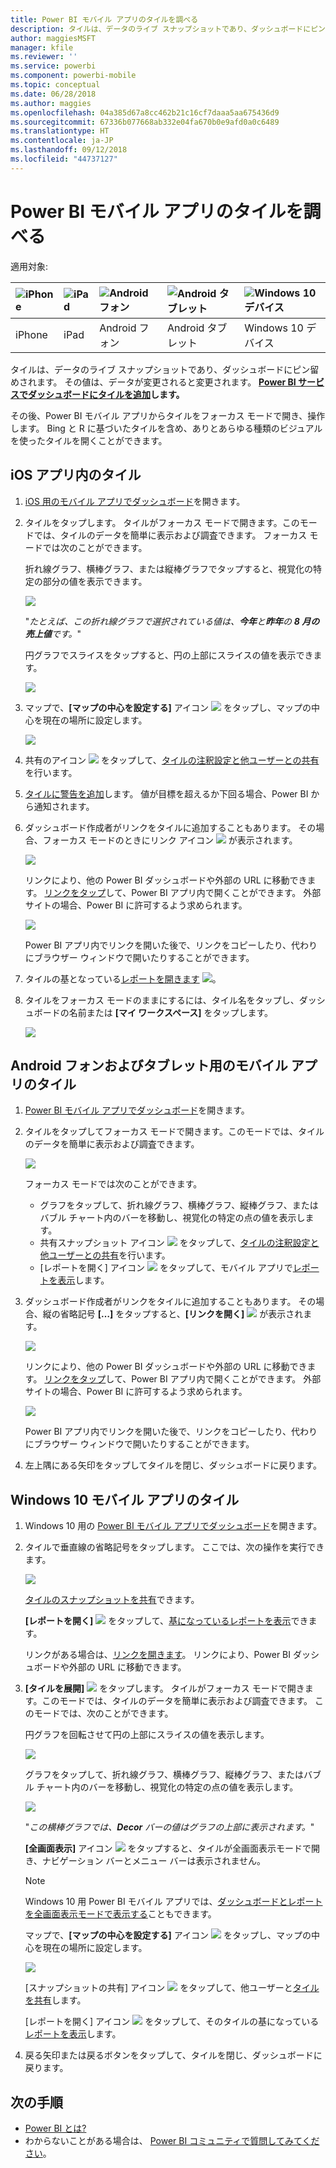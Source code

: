 ```yaml
---
title: Power BI モバイル アプリのタイルを調べる
description: タイルは、データのライブ スナップショットであり、ダッシュボードにピン留めされます。 Power BI モバイル アプリでタイルを操作する方法について説明します。
author: maggiesMSFT
manager: kfile
ms.reviewer: ''
ms.service: powerbi
ms.component: powerbi-mobile
ms.topic: conceptual
ms.date: 06/28/2018
ms.author: maggies
ms.openlocfilehash: 04a385d67a8cc462b21c16cf7daaa5aa675436d9
ms.sourcegitcommit: 67336b077668ab332e04fa670b0e9afd0a0c6489
ms.translationtype: HT
ms.contentlocale: ja-JP
ms.lasthandoff: 09/12/2018
ms.locfileid: "44737127"
---
```

# <a name="explore-tiles-in-the-power-bi-mobile-apps"></a>Power BI モバイル アプリのタイルを調べる
適用対象:

| ![iPhone](./media/mobile-tiles-in-the-mobile-apps/iphone-logo-50-px.png) | ![iPad](./media/mobile-tiles-in-the-mobile-apps/ipad-logo-50-px.png) | ![Android フォン](./media/mobile-tiles-in-the-mobile-apps/android-phone-logo-50-px.png) | ![Android タブレット](./media/mobile-tiles-in-the-mobile-apps/android-tablet-logo-50-px.png) | ![Windows 10 デバイス](./media/mobile-tiles-in-the-mobile-apps/win-10-logo-50-px.png) |
|:--- |:--- |:--- |:--- |:--- |
| iPhone |iPad |Android フォン |Android タブレット |Windows 10 デバイス |

タイルは、データのライブ スナップショットであり、ダッシュボードにピン留めされます。 その値は、データが変更されると変更されます。 **[Power BI サービスでダッシュボードにタイルを追加](../../service-dashboard-tiles.md)します。** 

その後、Power BI モバイル アプリからタイルをフォーカス モードで開き、操作します。 Bing と R に基づいたタイルを含め、ありとあらゆる種類のビジュアルを使ったタイルを開くことができます。

## <a name="tiles-in-the-ios-apps"></a>iOS アプリ内のタイル

1. [iOS 用のモバイル アプリでダッシュボード](mobile-apps-view-dashboard.md)を開きます。
2. タイルをタップします。 タイルがフォーカス モードで開きます。このモードでは、タイルのデータを簡単に表示および調査できます。 フォーカス モードでは次のことができます。
   
   折れ線グラフ、横棒グラフ、または縦棒グラフでタップすると、視覚化の特定の部分の値を表示できます。
   
    ![](media/mobile-tiles-in-the-mobile-apps/power-bi-iphone-line-tile-values.png)
   
   "*たとえば、この折れ線グラフで選択されている値は、**今年**と**昨年**の **8 月の売上値**です。*"  
   
   円グラフでスライスをタップすると、円の上部にスライスの値を表示できます。  
   
   ![](media/mobile-tiles-in-the-mobile-apps/power-bi-ipad-tile-pie.png)
3. マップで、**[マップの中心を設定する]** アイコン ![](media/mobile-tiles-in-the-mobile-apps/power-bi-center-map-icon.png) をタップし、マップの中心を現在の場所に設定します。
   
     ![](media/mobile-tiles-in-the-mobile-apps/power-bi-ipad-center-map.png)
4. 共有のアイコン ![](./media/mobile-tiles-in-the-mobile-apps/power-bi-iphone-share-icon.png) をタップして、[タイルの注釈設定と他ユーザーとの共有](mobile-annotate-and-share-a-tile-from-the-mobile-apps.md)を行います。
5. [タイルに警告を追加](mobile-set-data-alerts-in-the-mobile-apps.md)します。 値が目標を超えるか下回る場合、Power BI から通知されます。
6. ダッシュボード作成者がリンクをタイルに追加することもあります。 その場合、フォーカス モードのときにリンク アイコン ![](media/mobile-tiles-in-the-mobile-apps/power-bi-iphone-link-icon.png) が表示されます。
   
    ![](media/mobile-tiles-in-the-mobile-apps/power-bi-iphone-tile-link.png)
   
    リンクにより、他の Power BI ダッシュボードや外部の URL に移動できます。 [リンクをタップ](../../service-dashboard-edit-tile.md#hyperlink)して、Power BI アプリ内で開くことができます。 外部サイトの場合、Power BI に許可するよう求められます。
   
    ![](media/mobile-tiles-in-the-mobile-apps/pbi_andr_openlinkmessage.png)
   
    Power BI アプリ内でリンクを開いた後で、リンクをコピーしたり、代わりにブラウザー ウィンドウで開いたりすることができます。
7. タイルの基となっている[レポートを開きます](mobile-reports-in-the-mobile-apps.md) ![](././media/mobile-tiles-in-the-mobile-apps/power-bi-ipad-open-report-icon.png)。
8. タイルをフォーカス モードのままにするには、タイル名をタップし、ダッシュボードの名前または **[マイ ワークスペース]** をタップします。
   
    ![](media/mobile-tiles-in-the-mobile-apps/power-bi-ipad-tile-breadcrumb.png)

## <a name="tiles-in-the-mobile-app-for-android-phones-and-tablets"></a>Android フォンおよびタブレット用のモバイル アプリのタイル
1. [Power BI モバイル アプリでダッシュボード](mobile-apps-view-dashboard.md)を開きます。
2. タイルをタップしてフォーカス モードで開きます。このモードでは、タイルのデータを簡単に表示および調査できます。
   
   ![](media/mobile-tiles-in-the-mobile-apps/power-bi-android-tablet-tile.png)
   
    フォーカス モードでは次のことができます。
   
   * グラフをタップして、折れ線グラフ、横棒グラフ、縦棒グラフ、またはバブル チャート内のバーを移動し、視覚化の特定の点の値を表示します。  
   * 共有スナップショット アイコン ![](./media/mobile-tiles-in-the-mobile-apps/pbi_andr_sharesnapicon.png) をタップして、[タイルの注釈設定と他ユーザーとの共有](mobile-annotate-and-share-a-tile-from-the-mobile-apps.md)を行います。
   * [レポートを開く] アイコン ![](./media/mobile-tiles-in-the-mobile-apps/power-bi-android-tablet-open-report-icon.png) をタップして、モバイル アプリで[レポートを表示](mobile-reports-in-the-mobile-apps.md)します。
3. ダッシュボード作成者がリンクをタイルに追加することもあります。 その場合、縦の省略記号 **[…]** をタップすると、**[リンクを開く]** ![](media/mobile-tiles-in-the-mobile-apps/power-bi-iphone-link-icon.png) が表示されます。
   
    ![](media/mobile-tiles-in-the-mobile-apps/power-bi-android-tile-link.png)
   
    リンクにより、他の Power BI ダッシュボードや外部の URL に移動できます。 [リンクをタップ](../../service-dashboard-edit-tile.md#hyperlink)して、Power BI アプリ内で開くことができます。 外部サイトの場合、Power BI に許可するよう求められます。
   
    ![](media/mobile-tiles-in-the-mobile-apps/pbi_andr_openlinkmessage.png)
   
    Power BI アプリ内でリンクを開いた後で、リンクをコピーしたり、代わりにブラウザー ウィンドウで開いたりすることができます。
4. 左上隅にある矢印をタップしてタイルを閉じ、ダッシュボードに戻ります。

## <a name="tiles-in-the-windows-10-mobile-app"></a>Windows 10 モバイル アプリのタイル
1. Windows 10 用の [Power BI モバイル アプリでダッシュボード](mobile-apps-view-dashboard.md)を開きます。
2. タイルで垂直線の省略記号をタップします。 ここでは、次の操作を実行できます。 
   
    ![](media/mobile-tiles-in-the-mobile-apps/pbi_win10tileellpslink.png)
   
    [タイルのスナップショットを共有](mobile-windows-10-phone-app-get-started.md)できます。
   
    **[レポートを開く]** ![](././media/mobile-tiles-in-the-mobile-apps/power-bi-ipad-open-report-icon.png) をタップして、[基になっているレポートを表示](mobile-reports-in-the-mobile-apps.md)できます。
   
    リンクがある場合は、[リンクを開きます](../../service-dashboard-edit-tile.md#hyperlink)。 リンクにより、Power BI ダッシュボードや外部の URL に移動できます。
3. **[タイルを展開]** ![](media/mobile-tiles-in-the-mobile-apps/power-bi-windows-10-focus-mode-icon.png) をタップします。 タイルがフォーカス モードで開きます。このモードでは、タイルのデータを簡単に表示および調査できます。 このモードでは、次のことができます。
   
   円グラフを回転させて円の上部にスライスの値を表示します。  
   
   ![](media/mobile-tiles-in-the-mobile-apps/power-bi-windows-10-pie-focus-mode.png)
   
   グラフをタップして、折れ線グラフ、横棒グラフ、縦棒グラフ、またはバブル チャート内のバーを移動し、視覚化の特定の点の値を表示します。  
   
   ![](media/mobile-tiles-in-the-mobile-apps/pbi_win10ph_bartile0316.png)
   
   "*この横棒グラフでは、**Decor** バーの値はグラフの上部に表示されます。*"
   
   **[全画面表示]** アイコン ![](media/mobile-tiles-in-the-mobile-apps/power-bi-full-screen-icon.png) をタップすると、タイルが全画面表示モードで開き、ナビゲーション バーとメニュー バーは表示されません。
   
   > [!NOTE]
   > Windows 10 用 Power BI モバイル アプリでは、[ダッシュボードとレポートを全画面表示モードで表示する](mobile-windows-10-app-presentation-mode.md)こともできます。
   > 
   > 
   
   マップで、**[マップの中心を設定する]** アイコン ![](media/mobile-tiles-in-the-mobile-apps/power-bi-center-map-icon.png) をタップし、マップの中心を現在の場所に設定します。
   
   ![](media/mobile-tiles-in-the-mobile-apps/power-bi-windows-10-center-map.png)
   
   [スナップショットの共有] アイコン ![](./media/mobile-tiles-in-the-mobile-apps/pbi_win10ph_shareicon.png) をタップして、他ユーザーと[タイルを共有](mobile-windows-10-phone-app-get-started.md)します。   
   
   [レポートを開く] アイコン ![](././media/mobile-tiles-in-the-mobile-apps/power-bi-ipad-open-report-icon.png) をタップして、そのタイルの基になっている[レポートを表示](mobile-reports-in-the-mobile-apps.md)します。 
4. 戻る矢印または戻るボタンをタップして、タイルを閉じ、ダッシュボードに戻ります。

## <a name="next-steps"></a>次の手順
* [Power BI とは?](../../power-bi-overview.md)
* わからないことがある場合は、 [Power BI コミュニティで質問してみてください](http://community.powerbi.com/)。

